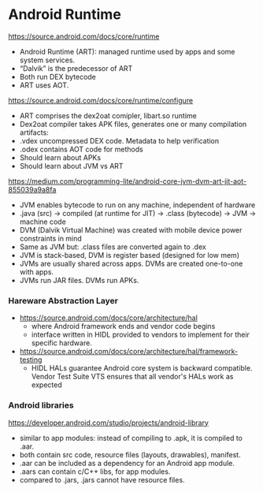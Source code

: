 # Android Runtime

https://source.android.com/docs/core/runtime 
- Android Runtime (ART): managed runtime used by apps and some system services.
- “Dalvik” is the predecessor of ART
- Both run DEX bytecode 
- ART uses AOT.

https://source.android.com/docs/core/runtime/configure 
- ART comprises the dex2oat comipler, libart.so runtime
- Dex2oat compiler takes APK files, generates one or many compilation artifacts: 
- .vdex uncompressed DEX code. Metadata to help verification
- .odex contains AOT code for methods
- Should learn about APKs
- Should learn about JVM vs ART

https://medium.com/programming-lite/android-core-jvm-dvm-art-jit-aot-855039a9a8fa 
- JVM enables bytecode to run on any machine, independent of hardware
- .java (src) -> compiled (at runtime for JIT) -> .class (bytecode) -> JVM -> machine code
- DVM (Dalvik Virtual Machine) was created with mobile device power constraints in mind
- Same as JVM but: .class files are converted again to .dex 
- JVM is stack-based, DVM is register based (designed for low mem)
- JVMs are usually shared across apps. DVMs are created one-to-one with apps.
- JVMs run JAR files. DVMs run APKs.

### Hareware Abstraction Layer
- https://source.android.com/docs/core/architecture/hal
  - where Android framework ends and vendor code begins
  - interface written in HIDL provided to vendors to implement for their specific hardware.
- https://source.android.com/docs/core/architecture/hal/framework-testing
  - HIDL HALs guarantee Android core system is backward compatible. Vendor Test Suite VTS ensures that all vendor's HALs work as expected

### Android libraries

https://developer.android.com/studio/projects/android-library
- similar to app modules: instead of compiling to .apk, it is compiled to .aar. 
- both contain src code, resource files (layouts, drawables), manifest.
- .aar can be included as a dependency for an Android app module.
- .aars can contain c/C++ libs, for app modules.
- compared to .jars, .jars cannot have resource files.
